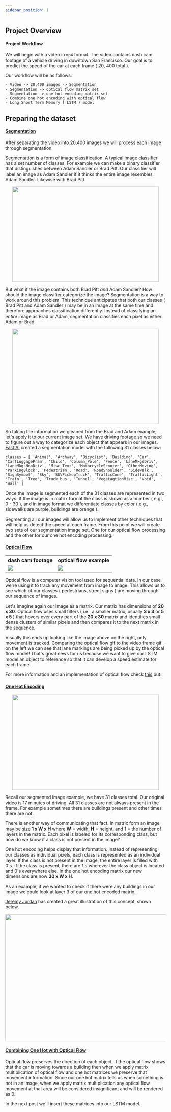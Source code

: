 ```yaml
---
sidebar_position: 1
---
```

## Project Overview 

#### Project Workflow 
We will begin with a video in `mp4` format. The video contains dash cam footage
of a vehicle driving in downtown San Francisco. Our goal is to predict the
speed of the car at each frame ( 20, 400 total ).

Our workflow will be as follows: 

```
- Video -> 20,400 images -> Segmentation
- Segmentation -> optical flow matrix set 
- Segmentation -> one hot encoding matrix set 
- Combine one hot encoding with optical flow 
- Long Short Term Memory ( LSTM ) model 
```

## Preparing the dataset
#### <ins>Segmentation</ins>  

After separating the video into 20,400 images we will process each image through segmentation.

Segmentation is a form of image classification. A typical image classifier has 
a set number of classes. For example we can make a binary classifier that 
distinguishes between Adam Sandler or Brad Pitt. Our classifier will label an image as Adam Sandler if it thinks the entire image resembles Adam Sandler. Likewise with Brad Pitt. 

<p align="center">
<img width="460" height="300" src="../../images/AdamBradTogether.jpg"></img>
</p>

But what if the image contains both Brad Pitt *and* Adam Sandler? How should the
image classifier categorize the image? Segmentation is a way to work around
this problem. This technique anticipates that both our classes ( Brad Pitt and
Adam Sandler ) may be in an image at the same time and therefore approaches
classification differently. Instead of classifying an *entire* image as Brad or Adam,
segmentation classifies each pixel as either Adam or Brad. 

<p align="center">
<img width="460" height="300" src="../../images/SegmentationFastai.png"></img>
</p>

So taking the information we gleaned from the Brad and Adam example, let's apply it to our current image set. We have driving footage so we need to figure out a way to categorize each object that appears in our images. [Fast.Ai](https://medium.com/analytics-vidhya/image-segmentation-using-fastai-ddded25f811e) created a segmentation model with the following 31 classes below: 

```
classes = [ 'Animal', 'Archway', 'Bicyclist', 'Building', 'Car', 'CartLuggagePram', 'Child', 'Column_Pole', 'Fence', 'LaneMkgsDriv',
'LaneMkgsNonDriv', 'Misc_Text', 'MotorcycleScooter', 'OtherMoving', 'ParkingBlock', 'Pedestrian', 'Road', 'RoadShoulder', 'Sidewalk', 
'SignSymbol', 'Sky', 'SUVPickupTruck', 'TrafficCone', 'TrafficLight', 'Train', 'Tree', 'Truck_bus', 'Tunnel', 'VegetagtionMisc', 'Void', 
'Wall' ] 
```

Once the image is segmented each of the 31 classes are represented in two ways. If the image is in matrix format the class is shown as a number ( e.g., 0 - 30 ), and in image format we differentiate classes by color ( e.g., sidewalks are purple, buildings are orange ). 

Segmenting all our images will allow us to implement other techniques that will
help us detect the speed at each frame. From this point we will create two sets of our segmentation image set. One for our optical flow processing and the other for our one hot encoding processing. 

#### <ins>Optical Flow</ins> 
<table>

<tr>
<th> dash cam footage </th>
<th> optical flow example </th>
</tr> 

<tr>
<td> <img src="../../images/dash_cam.gif"></img>
</td>
<td>
<img src="../../images/optical_flow_2.gif"></img>
</td>
</tr>

</table>

Optical flow is a computer vision tool used for sequential data. In our case
we're using it to track any movement from image to image. This allows us to see
which of our classes ( pedestrians, street signs ) are moving through 
our sequence of images. 

Let's imagine again our image as a matrix. Our matrix has dimensions of **20 x
30**. Optical flow uses small filters ( i.e., a smaller matrix, usually **3 x 3** or
    **5 x 5** ) that hovers over every part of the **20 x 30** matrix and identifies
small dense clusters of similar pixels and then compares it to the next
matrix in the sequence. 

Visually this ends up looking like the image above on the right, only movement is
tracked. Comparing the optical flow gif to the video frame gif on the left we
can see that lane markings are being picked up by the optical flow model!
That's great news for us because we want to give our LSTM model an object to
reference so that it can develop a speed estimate for each frame. 



For more information and an implementation of optical flow check [this](
https://opencv-python-tutroals.readthedocs.io/en/latest/py_tutorials/py_video/py_lucas_kanade/py_lucas_kanade.html
) out.



#### <ins>One Hot Encoding</ins> 
<p align="center">
<img width="460" height="300" src="../../images/SegmentationFastai.png"></img>
</p>

Recall our segmented image example, we have 31 classes total. Our original video is 17 minutes of driving. All 31 classes are not always present in the frame. For example sometimes there are buildings present and other times there are not. 

There is another way of communicating that fact. In matrix form an image may be size **1 x W x H** where **W** = width, **H** = height, and 1 = the number of layers in the matrix. Each pixel is labeled for its corresponding class, but how do we know if a class is not present in the image?

One hot encoding helps display that information. Instead of representing our classes as individual pixels, each class is represented as an individual layer. If the class is not present in the image, the entire layer is filled with 0's. If the class is present, there are 1's wherever the class object is located and 0's everywhere else. In the one hot encoding matrix our new dimensions are now **30 x W x H**. 

As an example, if we wanted to check if there were any buildings in our image we could look at layer 3 of our one hot encoded matrix. 

[Jeremy Jordan](https://www.jeremyjordan.me/content/images/2018/05/Screen-Shot-2018-05-16-at-9.36.00-PM.png) has created a great illustration of this concept, shown below. 
<p align="center">
<img width="660" height="400" src="../../images/oneHotExample.png"></img>
</p>

#### <ins>Combining One Hot with Optical Flow</ins> 
Optical flow preserves the direction of each object. If the optical flow shows that the car is moving towards a building then when we apply matrix multiplication of optical flow and one hot matrices we preserve that movement information. Since our one hot matrix tells us when something is not in an image, when we apply matrix multiplication any optical flow movement at that area will be considered insignificant and will be rendered as 0. 

In the next post we'll insert these matrices into our LSTM model.